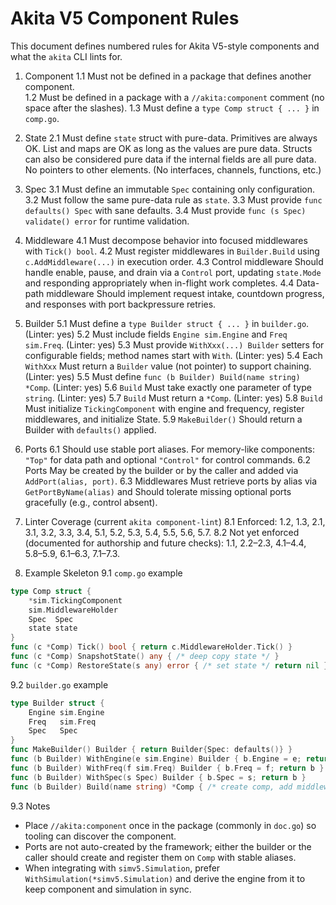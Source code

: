 # Akita V5 Component Rules

This document defines numbered rules for Akita V5-style components and what the `akita` CLI lints for. 

1. Component
  1.1 Must not be defined in a package that defines another component.  
  1.2 Must be defined in a package with a `//akita:component` comment (no space after the slashes).
  1.3 Must define a `type Comp struct { ... }` in `comp.go`.

2. State
  2.1 Must define `state` struct with pure-data. Primitives are always OK. List and maps are OK as long as the values are pure data. Structs can also be considered pure data if the internal fields are all pure data. No pointers to other elements. (No interfaces, channels, functions, etc.)

3. Spec
  3.1 Must define an immutable `Spec` containing only configuration.
  3.2 Must follow the same pure-data rule as `state`.
  3.3 Must provide `func defaults() Spec` with sane defaults.
  3.4 Must provide `func (s Spec) validate() error` for runtime validation.

1. Middleware
  4.1 Must decompose behavior into focused middlewares with `Tick() bool`.
  4.2 Must register middlewares in `Builder.Build` using `c.AddMiddleware(...)` in execution order.
  4.3 Control middleware Should handle enable, pause, and drain via a `Control` port, updating `state.Mode` and responding appropriately when in-flight work completes.
  4.4 Data-path middleware Should implement request intake, countdown progress, and responses with port backpressure retries.

1. Builder
  5.1 Must define a `type Builder struct { ... }` in `builder.go`. (Linter: yes)
  5.2 Must include fields `Engine sim.Engine` and `Freq sim.Freq`. (Linter: yes)
  5.3 Must provide `WithXxx(...) Builder` setters for configurable fields; method names start with `With`. (Linter: yes)
  5.4 Each `WithXxx` Must return a `Builder` value (not pointer) to support chaining. (Linter: yes)
  5.5 Must define `func (b Builder) Build(name string) *Comp`. (Linter: yes)
  5.6 `Build` Must take exactly one parameter of type `string`. (Linter: yes)
  5.7 `Build` Must return a `*Comp`. (Linter: yes)
  5.8 `Build` Must initialize `TickingComponent` with engine and frequency, register middlewares, and initialize State.
  5.9 `MakeBuilder()` Should return a Builder with `defaults()` applied.

1. Ports
  6.1 Should use stable port aliases. For memory-like components: `"Top"` for data path and optional `"Control"` for control commands.
  6.2 Ports May be created by the builder or by the caller and added via `AddPort(alias, port)`.
  6.3 Middlewares Must retrieve ports by alias via `GetPortByName(alias)` and Should tolerate missing optional ports gracefully (e.g., control absent).

8. Linter Coverage (current `akita component-lint`)
  8.1 Enforced: 1.2, 1.3, 2.1, 3.1, 3.2, 3.3, 3.4, 5.1, 5.2, 5.3, 5.4, 5.5, 5.6, 5.7.
  8.2 Not yet enforced (documented for authorship and future checks): 1.1, 2.2–2.3, 4.1–4.4, 5.8–5.9, 6.1–6.3, 7.1–7.3.

1. Example Skeleton
  9.1 `comp.go` example
  
  ```go
  type Comp struct {
      *sim.TickingComponent
      sim.MiddlewareHolder
      Spec  Spec
      state state
  }
  func (c *Comp) Tick() bool { return c.MiddlewareHolder.Tick() }
  func (c *Comp) SnapshotState() any { /* deep copy state */ }
  func (c *Comp) RestoreState(s any) error { /* set state */ return nil }
  ```

  9.2 `builder.go` example
  
  ```go
  type Builder struct {
      Engine sim.Engine
      Freq   sim.Freq
      Spec   Spec
  }
  func MakeBuilder() Builder { return Builder{Spec: defaults()} }
  func (b Builder) WithEngine(e sim.Engine) Builder { b.Engine = e; return b }
  func (b Builder) WithFreq(f sim.Freq) Builder { b.Freq = f; return b }
  func (b Builder) WithSpec(s Spec) Builder { b.Spec = s; return b }
  func (b Builder) Build(name string) *Comp { /* create comp, add middlewares */ }
  ```

  9.3 Notes
  
  - Place `//akita:component` once in the package (commonly in `doc.go`) so tooling can discover the component.
  - Ports are not auto-created by the framework; either the builder or the caller should create and register them on `Comp` with stable aliases.
  - When integrating with `simv5.Simulation`, prefer `WithSimulation(*simv5.Simulation)` and derive the engine from it to keep component and simulation in sync.
